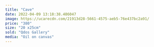 ```yaml
---
title: "Cave"
date: 2022-04-09 13:18:38.486047
image: https://ucarecdn.com/21913d28-5661-4575-aeb5-76e437bc2a91/
price: "380"
size: "20 x25cm"
sold: "Qdos Gallery"
media: "Oil on canvas"
---
```


